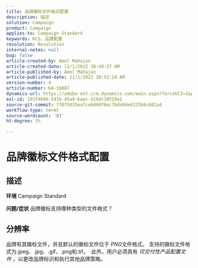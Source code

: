```yaml
---
title: 品牌徽标文件格式配置
description: 描述
solution: Campaign
product: Campaign
applies-to: Campaign Standard
keywords: KCS，品牌配置
resolution: Resolution
internal-notes: null
bug: false
article-created-by: Amol Mahajan
article-created-date: 11/1/2022 10:49:27 AM
article-published-by: Amol Mahajan
article-published-date: 11/1/2022 10:52:24 AM
version-number: 4
article-number: KA-16087
dynamics-url: https://adobe-ent.crm.dynamics.com/main.aspx?forceUCI=1&pagetype=entityrecord&etn=knowledgearticle&id=37eab4d6-d259-ed11-9561-6045bd006a22
exl-id: 191f4606-541b-45a9-baec-416dc10519e2
source-git-commit: 7f0f5035ea7cebd60f6ec7bda9de6225b6c602a4
workflow-type: tm+mt
source-wordcount: '81'
ht-degree: 3%

---
```


# 品牌徽标文件格式配置

## 描述

<b>环境</b>
Campaign Standard


<b>问题/症状</b>
品牌徽标支持哪种类型的文件格式？


## 分辨率


品牌有其徽标文件，并且默认的徽标文件位于 *PNG*&#x200B;文件格式。 支持的徽标文件格式为.jpeg、.jpg、.gif、.png和.tif。  此外，用户必须具有 *可交付性产品配置文件* ，以更改品牌标识和执行其他品牌策略。
